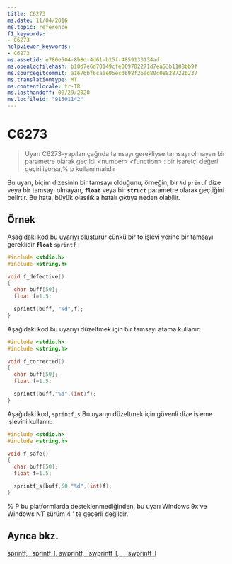 ```yaml
---
title: C6273
ms.date: 11/04/2016
ms.topic: reference
f1_keywords:
- C6273
helpviewer_keywords:
- C6273
ms.assetid: e780e504-8b8d-4d61-b15f-4859133134ad
ms.openlocfilehash: b10d7e6d70149cfe009782271d7ea53b1188bb9f
ms.sourcegitcommit: a1676bf6caae05ecd698f26ed80c08828722b237
ms.translationtype: MT
ms.contentlocale: tr-TR
ms.lasthandoff: 09/29/2020
ms.locfileid: "91501142"
---
```

# <a name="c6273"></a>C6273

> Uyarı C6273-yapılan çağrıda tamsayı gerekliyse tamsayı olmayan bir parametre olarak geçildi \<number> \<function> : bir işaretçi değeri geçiriliyorsa,% p kullanılmalıdır

Bu uyarı, biçim dizesinin bir tamsayı olduğunu, örneğin, bir `%d` `printf` dize veya bir tamsayı olmayan, **`float`** veya bir **`struct`** parametre olarak geçtiğini belirtir. Bu hata, büyük olasılıkla hatalı çıktıya neden olabilir.

## <a name="example"></a>Örnek

Aşağıdaki kod bu uyarıyı oluşturur çünkü bir to işlevi yerine bir tamsayı gereklidir **`float`** `sprintf` :

```cpp
#include <stdio.h>
#include <string.h>

void f_defective()
{
  char buff[50];
  float f=1.5;

  sprintf(buff, "%d",f);
}
```

Aşağıdaki kod bu uyarıyı düzeltmek için bir tamsayı atama kullanır:

```cpp
#include <stdio.h>
#include <string.h>

void f_corrected()
{
  char buff[50];
  float f=1.5;

  sprintf(buff,"%d",(int)f);
}
```

Aşağıdaki kod, `sprintf_s` Bu uyarıyı düzeltmek için güvenli dize işleme işlevini kullanır:

```cpp
#include <stdio.h>
#include <string.h>

void f_safe()
{
  char buff[50];
  float f=1.5;

  sprintf_s(buff,50,"%d",(int)f);
}
```

% P bu platformlarda desteklenmediğinden, bu uyarı Windows 9x ve Windows NT sürüm 4 ' te geçerli değildir.

## <a name="see-also"></a>Ayrıca bkz.

[sprintf, _sprintf_l, swprintf, _swprintf_l, \_ _swprintf_l](../c-runtime-library/reference/sprintf-sprintf-l-swprintf-swprintf-l-swprintf-l.md)

